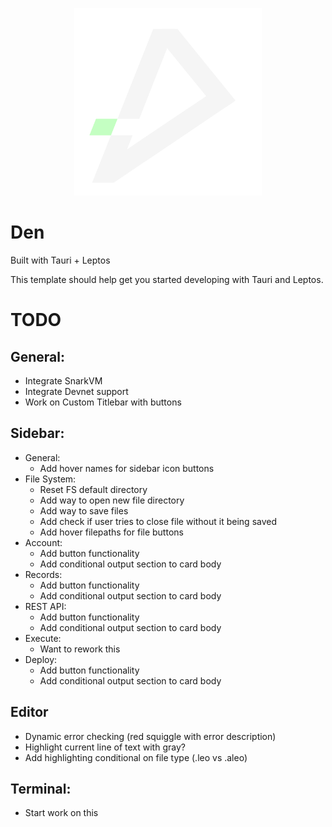 <p align="center"> 
    <img alt="den" width="300" src="./src-tauri/icons/den.png">
</p>

# Den

Built with Tauri + Leptos

This template should help get you started developing with Tauri and Leptos.

# TODO
## General:
- Integrate SnarkVM
- Integrate Devnet support
- Work on Custom Titlebar with buttons

## Sidebar:
- General:
    - Add hover names for sidebar icon buttons
- File System:
    - Reset FS default directory
    - Add way to open new file directory
    - Add way to save files
    - Add check if user tries to close file without it being saved
    - Add hover filepaths for file buttons
- Account:
    - Add button functionality
    - Add conditional output section to card body
- Records:
    - Add button functionality
    - Add conditional output section to card body
- REST API:
    - Add button functionality
    - Add conditional output section to card body
- Execute:
    - Want to rework this
- Deploy:
    - Add button functionality
    - Add conditional output section to card body

## Editor
- Dynamic error checking (red squiggle with error description)
- Highlight current line of text with gray?
- Add highlighting conditional on file type (.leo vs .aleo)

## Terminal:
- Start work on this


